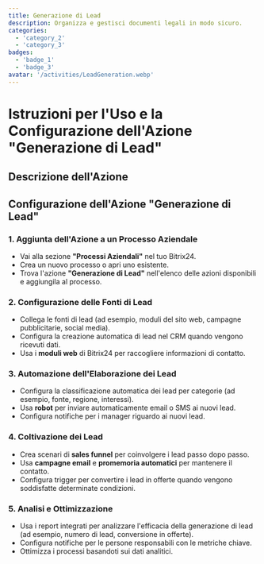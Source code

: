 ```yaml
---
title: Generazione di Lead
description: Organizza e gestisci documenti legali in modo sicuro.
categories: 
  - 'category_2'
  - 'category_3'
badges: 
  - 'badge_1'
  - 'badge_3'
avatar: '/activities/LeadGeneration.webp'
---
```


# Istruzioni per l'Uso e la Configurazione dell'Azione "Generazione di Lead"

## Descrizione dell'Azione

## **Configurazione dell'Azione "Generazione di Lead"**

### 1. Aggiunta dell'Azione a un Processo Aziendale
- Vai alla sezione **"Processi Aziendali"** nel tuo Bitrix24.
- Crea un nuovo processo o apri uno esistente.
- Trova l'azione **"Generazione di Lead"** nell'elenco delle azioni disponibili e aggiungila al processo.

### 2. Configurazione delle Fonti di Lead
- Collega le fonti di lead (ad esempio, moduli del sito web, campagne pubblicitarie, social media).
- Configura la creazione automatica di lead nel CRM quando vengono ricevuti dati.
- Usa i **moduli web** di Bitrix24 per raccogliere informazioni di contatto.

### 3. Automazione dell'Elaborazione dei Lead
- Configura la classificazione automatica dei lead per categorie (ad esempio, fonte, regione, interessi).
- Usa **robot** per inviare automaticamente email o SMS ai nuovi lead.
- Configura notifiche per i manager riguardo ai nuovi lead.

### 4. Coltivazione dei Lead
- Crea scenari di **sales funnel** per coinvolgere i lead passo dopo passo.
- Usa **campagne email** e **promemoria automatici** per mantenere il contatto.
- Configura trigger per convertire i lead in offerte quando vengono soddisfatte determinate condizioni.

### 5. Analisi e Ottimizzazione
- Usa i report integrati per analizzare l'efficacia della generazione di lead (ad esempio, numero di lead, conversione in offerte).
- Configura notifiche per le persone responsabili con le metriche chiave.
- Ottimizza i processi basandoti sui dati analitici.